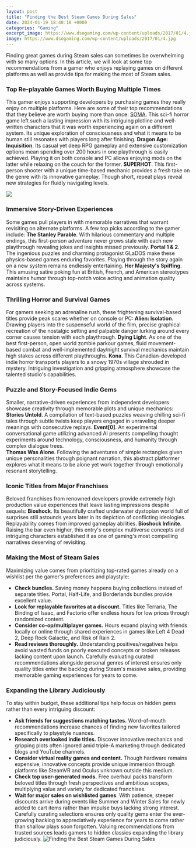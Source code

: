```yaml
---
layout: post
title: "Finding the Best Steam Games During Sales"
date: 2024-01-19 18:40:18 +0000
categories: "Gaming"
excerpt_image: https://www.dsogaming.com/wp-content/uploads/2017/01/4.jpg
image: https://www.dsogaming.com/wp-content/uploads/2017/01/4.jpg
---
```


Finding great games during Steam sales can sometimes be overwhelming with so many options. In this article, we will look at some top recommendations from a gamer who enjoys replaying games on different platforms as well as provide tips for making the most of Steam sales.
### Top Re-playable Games Worth Buying Multiple Times
This gamer enjoys supporting developers by purchasing games they really enjoy on multiple platforms. Here are some of their top recommendations that they believe are worth buying more than once:
[SOMA](https://store.fi.io.vn/work-hard-shih-tzu-better-life-funny-dog-lover-owner-gift-3). This sci-fi horror game left such a lasting impression with its intriguing plotline and well-written characters that it was worth experiencing again on a different system. Its unique exploration of consciousness and what it means to be human still resonates with players long after finishing. 
**Dragon Age: Inquisition**. Its casual yet deep RPG gameplay and extensive customization options mean spending over 200 hours in one playthrough is easily achieved. Playing it on both console and PC allows enjoying mods on the latter while relaxing on the couch for the former.
**SUPERHOT**. This first-person shooter with a unique time-based mechanic provides a fresh take on the genre with its innovative gameplay. Though short, repeat plays reveal new strategies for fluidly navigating levels.

![](https://img.gg.deals/71/73/18734d2b6a753daa47fde17a7806c1a9239c_912cr476.jpg)
### Immersive Story-Driven Experiences
Some games pull players in with memorable narratives that warrant revisiting on alternate platforms. A few top picks according to the gamer include:
**The Stanley Parable**. With hilarious commentary and multiple endings, this first-person adventure never grows stale with each new playthrough revealing jokes and insights missed previously. 
**Portal 1 & 2**. The ingenious puzzles and charming protagonist GLaDOS make these physics-based games enduring favorites. Playing through the story again on a new system remains endlessly entertaining.
**Her Majesty's Spiffing**. This amusing satire poking fun at British, French, and American stereotypes maintains humor through top-notch voice acting and animation quality across systems.
### Thrilling Horror and Survival Games
For gamers seeking an adrenaline rush, these frightening survival-based titles provide peak scares whether on console or PC:
**Alien: Isolation**. Drawing players into the suspenseful world of the film, precise graphical recreation of the nostalgic setting and palpable danger lurking around every corner causes tension with each playthrough. 
**Dying Light**. As one of the best first-person, open world zombie parkour games, fluid movement-based combat and well-implemented day/night survival mechanics maintain high stakes across different playthroughs.
**Kona**. This Canadian-developed indie horror transports players to a snowy 1970s village shrouded in mystery. Intriguing investigation and gripping atmosphere showcase the talented studio's capabilities.
### Puzzle and Story-Focused Indie Gems  
Smaller, narrative-driven experiences from independent developers showcase creativity through memorable plots and unique mechanics:
**Stories Untold**. A compilation of text-based puzzles weaving chilling sci-fi tales through subtle twists keep players engaged in unraveling deeper meanings with consecutive replays.
**Event[0]**. An experimental conversational game utilizing advanced AI presents compelling thought experiments around technology, consciousness, and humanity through complex dialogue trees.  
**Thomas Was Alone**. Following the adventures of simple rectangles given unique personalities through poignant narration, this abstract platformer explores what it means to be alone yet work together through emotionally resonant storytelling.
### Iconic Titles from Major Franchises
Beloved franchises from renowned developers provide extremely high production value experiences that leave lasting impressions despite sequels: 
**Bioshock**. Its beautifully crafted underwater dystopian world full of surprises still astounds years later in its depiction of conflicting ideologies. Replayability comes from improved gameplay abilities.
**Bioshock Infinite**. Raising the bar even higher, this entry's complex multiverse concepts and intriguing characters established it as one of gaming's most compelling narratives deserving of revisiting.
### Making the Most of Steam Sales 
Maximizing value comes from prioritizing top-rated games already on a wishlist per the gamer's preferences and playstyle:
- **Check bundles.** Saving money happens buying collections instead of separate titles. Portal, Half-Life, and Borderlands bundles provide excellent value.
- **Look for replayable favorites at a discount.** Titles like Terraria, The Binding of Isaac, and Factorio offer endless hours for low prices through randomized content. 
- **Consider co-op/multiplayer games.** Hours expand playing with friends locally or online through shared experiences in games like Left 4 Dead 2, Deep Rock Galactic, and Risk of Rain 2.
- **Read reviews thoroughly.** Understanding positives/negatives helps avoid wasted funds on poorly executed concepts or broken releases lacking content upon launch. 
Carefully evaluating curated recommendations alongside personal genres of interest ensures only quality titles enter the backlog during Steam's massive sales, providing memorable gaming experiences for years to come.
### Expanding the Library Judiciously  
To stay within budget, these additional tips help focus on hidden gems rather than every intriguing discount:
- **Ask friends for suggestions matching tastes.** Word-of-mouth recommendations increase chances of finding new favorites tailored specifically to playstyle nuances.
- **Research overlooked indie titles.** Discover innovative mechanics and gripping plots often ignored amid triple-A marketing through dedicated blogs and YouTube channels.
- **Consider virtual reality games and content.** Though hardware remains expensive, innovative concepts provide unique immersion through platforms like SteamVR and Oculus unknown outside this medium.
- **Check top user-generated mods.** Free overhaul packs transform beloved titles through fresh perspectives and ambitious scopes, multiplying value and variety for dedicated franchises. 
- **Wait for major sales on wishlisted games**. With patience, steeper discounts arrive during events like Summer and Winter Sales for newly added to cart items rather than impulse buys lacking strong interest.
Carefully curating selections ensures only quality gems enter the ever-growing backlog to appreciatively experience for years to come rather than shallow plays soon forgotten. Valuing recommendations from trusted sources leads gamers to hidden classics expanding the library judiciously.
![Finding the Best Steam Games During Sales](https://www.dsogaming.com/wp-content/uploads/2017/01/4.jpg)